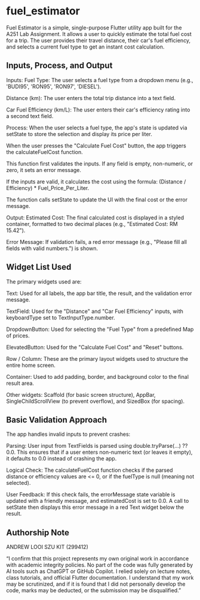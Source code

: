 # fuel_estimator

Fuel Estimator is a simple, single-purpose Flutter utility app built for the A251 Lab Assignment. It allows a user to quickly estimate the total fuel cost for a trip. The user provides their travel distance, their car's fuel efficiency, and selects a current fuel type to get an instant cost calculation.

## Inputs, Process, and Output

Inputs:
Fuel Type: The user selects a fuel type from a dropdown menu (e.g., 'BUDI95', 'RON95', 'RON97', 'DIESEL').

Distance (km): The user enters the total trip distance into a text field.

Car Fuel Efficiency (km/L): The user enters their car's efficiency rating into a second text field.

Process:
When the user selects a fuel type, the app's state is updated via setState to store the selection and display its price per liter.

When the user presses the "Calculate Fuel Cost" button, the app triggers the calculateFuelCost function.

This function first validates the inputs. If any field is empty, non-numeric, or zero, it sets an error message.

If the inputs are valid, it calculates the cost using the formula: (Distance / Efficiency) * Fuel_Price_Per_Liter.

The function calls setState to update the UI with the final cost or the error message.

Output:
Estimated Cost: The final calculated cost is displayed in a styled container, formatted to two decimal places (e.g., "Estimated Cost: RM 15.42").

Error Message: If validation fails, a red error message (e.g., "Please fill all fields with valid numbers.") is shown.

## Widget List Used
The primary widgets used are:

Text: Used for all labels, the app bar title, the result, and the validation error message.

TextField: Used for the "Distance" and "Car Fuel Efficiency" inputs, with keyboardType set to TextInputType.number.

DropdownButton: Used for selecting the "Fuel Type" from a predefined Map of prices.

ElevatedButton: Used for the "Calculate Fuel Cost" and "Reset" buttons.

Row / Column: These are the primary layout widgets used to structure the entire home screen.

Container: Used to add padding, border, and background color to the final result area.

Other widgets: Scaffold (for basic screen structure), AppBar, SingleChildScrollView (to prevent overflow), and SizedBox (for spacing).

## Basic Validation Approach

The app handles invalid inputs to prevent crashes:

Parsing: User input from TextFields is parsed using double.tryParse(...) ?? 0.0. This ensures that if a user enters non-numeric text (or leaves it empty), it defaults to 0.0 instead of crashing the app.

Logical Check: The calculateFuelCost function checks if the parsed distance or efficiency values are <= 0, or if the fuelType is null (meaning not selected).

User Feedback: If this check fails, the errorMessage state variable is updated with a friendly message, and estimatedCost is set to 0.0. A call to setState then displays this error message in a red Text widget below the result.

## Authorship Note

ANDREW LOOI SZU KIT (299412)

“I confirm that this project represents my own original work in accordance with academic integrity policies. No part of the code was fully generated by AI tools such as ChatGPT or GitHub Copilot. I relied solely on lecture notes, class tutorials, and official Flutter documentation. I understand that my work may be scrutinized, and if it is found that I did not personally develop the code, marks may be deducted, or the submission may be disqualified.”

